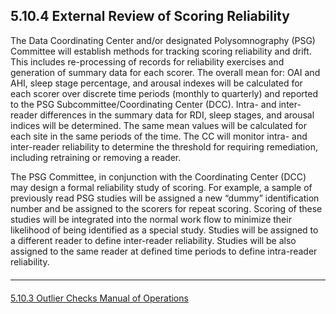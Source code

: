   ## 5.10.4 External Review of Scoring Reliability

The Data Coordinating Center and/or designated Polysomnography (PSG) Committee will establish methods for tracking scoring reliability and drift. This includes re-processing of records for reliability exercises and generation of summary data for each scorer. The overall mean for: OAI and AHI, sleep stage percentage, and arousal indexes will be calculated for each scorer over discrete time periods (monthly to quarterly) and reported to the PSG Subcommittee/Coordinating Center (DCC). Intra- and inter-reader differences in the summary data for RDI, sleep stages, and arousal indices will be determined. The same mean values will be calculated for each site in the same periods of the time. The CC will monitor intra- and inter-reader reliability to determine the threshold for requiring remediation, including retraining or removing a reader.

The PSG Committee, in conjunction with the Coordinating Center (DCC) may design a formal reliability study of scoring. For example, a sample of previously read PSG studies will be assigned a new “dummy” identification number and be assigned to the scorers for repeat scoring. Scoring of these studies will be integrated into the normal work flow to minimize their likelihood of being identified as a special study. Studies will be assigned to a different reader to define inter-reader reliability. Studies will be also assigned to the same reader at defined time periods to define intra-reader reliability.



<hr class="soften" style="margin-top: 20px;margin-bottom: 20px;"/>

<div class="center">
<div class="btn-group">
  <a href=":pages_path:/mop/5-10-03-outlier-checks.md" class="btn btn-default">
    <span class="glyphicon glyphicon-chevron-left"></span>
    5.10.3 Outlier Checks
  </a>

  <a href=":pages_path:/mop/5-00-mop-toc.md" class="btn btn-default">
    <span class="glyphicon glyphicon-chevron-up"></span>
    Manual of Operations
  </a>
</div>
</div>
